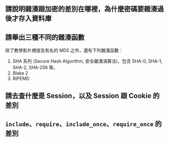 ## 請說明雜湊跟加密的差別在哪裡，為什麼密碼要雜湊過後才存入資料庫


## 請舉出三種不同的雜湊函數
除了教學影片裡提及有名的 MD5 之外，還有下列雜湊函數：
1. SHA 系列 (Secure Hash Algorithm, 安全雜湊演算法)，包含 SHA-0, SHA-1, SHA-2, SHA-256 等。
2. Blake 2
3. RIPEMD

## 請去查什麼是 Session，以及 Session 跟 Cookie 的差別


##  `include`、`require`、`include_once`、`require_once` 的差別
